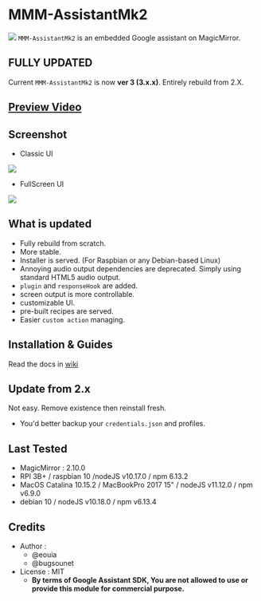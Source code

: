 # MMM-AssistantMk2
![](https://raw.githubusercontent.com/bugsounet/MMM-AssistantMk2/3-dev/resources/AMk2_Big.png)
`MMM-AssistantMk2` is an embedded Google assistant on MagicMirror.

## **FULLY UPDATED**
Current `MMM-AssistantMk2` is now **ver 3 (3.x.x)**.
Entirely rebuild from 2.X.

## [**Preview Video**](https://youtu.be/e7Xg95mL8JE)

## Screenshot
- Classic UI

![](https://raw.githubusercontent.com/bugsounet/MMM-AssistantMk2/3-dev/resources/previewUI.jpg)

- FullScreen UI

![](https://raw.githubusercontent.com/bugsounet/MMM-AssistantMk2/3-dev/resources/previewFS.jpg)

## What is updated
- Fully rebuild from scratch.
- More stable.
- Installer is served. (For Raspbian or any Debian-based Linux)
- Annoying audio output dependencies are deprecated. Simply using standard HTML5 audio output.
- `plugin` and `responseHook` are added.
- screen output is more controllable.
- customizable UI.
- pre-built recipes are served.
- Easier `custom action` managing.

## Installation & Guides
Read the docs in [wiki](https://github.com/eouia/MMM-AssistantMk2/wiki)

## Update from 2.x
Not easy. Remove existence then reinstall fresh.
- You'd better backup your `credentials.json` and profiles.

## Last Tested
- MagicMirror : 2.10.0
- RPI 3B+ / raspbian 10 /nodeJS v10.17.0 / npm 6.13.2
- MacOS Catalina 10.15.2 / MacBookPro 2017 15" / nodeJS v11.12.0 / npm v6.9.0
- debian 10 / nodeJS v10.18.0 / npm v6.13.4

## Credits
- Author :
  - @eouia
  - @bugsounet
- License : MIT
  - **By terms of Google Assistant SDK, You are not allowed to use or provide this module for commercial purpose.**
